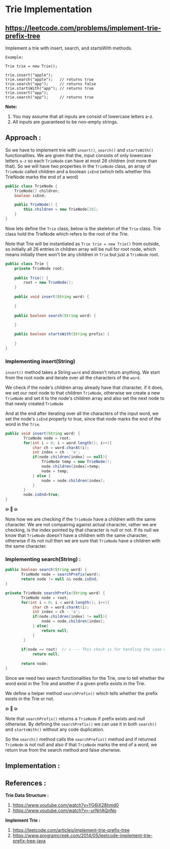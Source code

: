 # Trie Implementation
## https://leetcode.com/problems/implement-trie-prefix-tree

Implement a trie with insert, search, and startsWith methods.

```
Example:

Trie trie = new Trie();

trie.insert("apple");
trie.search("apple");   // returns true
trie.search("app");     // returns false
trie.startsWith("app"); // returns true
trie.insert("app");   
trie.search("app");     // returns true
```

**Note:**
1. You may assume that all inputs are consist of lowercase letters a-z.
2. All inputs are guaranteed to be non-empty strings.


## Approach :
So we have to implement trie with `insert()`, `search()` and `startsWith()` functionalities. We are given that the, input consists of only lowercase letters `a-z` so each `TrieNode` can have at most 26 children (not more than that). So we will have two properties in the `TrieNode` class, an array of `TrieNode` called children and a boolean `isEnd` (which tells whether this TrieNode marks the end of a word)

```java
public class TrieNode {
	TrieNode[] children;
	boolean isEnd;

	public TrieNode() {
		this.children = new TrieNode[26];
	}
}
```
Now lets define the `Trie` class, below is the skeleton of the `Trie` class. Trie class hold the TrieNode which refers to the root of the Trie.

Note that Trie will be instantiated as `Trie trie = new Trie()` from outside, so initially all 26 entries in children array will be null for root node, which means initially there won't be any children in `Trie` but just a `TrieNode` root. 

```java
public class Trie {
    private TrieNode root;
    
    public Trie() {
        root = new TrieNode();
    }
    
    public void insert(String word) {
       
    }
   
    public boolean search(String word) {
       
    }

    public boolean startsWith(String prefix) {
       
    }
}
```

### Implementing insert(String) 
`insert()` method takes a String `word` and doesn't return anything. We start from the root node and iterate over all the characters of the `word`. 

We check if the node's children array already have that character, if it does, we set our next node to that children `TrieNode`, otherwise we create a new `TrieNode` and set it to the node's children array and also set the next node to that newly created `TrieNode`

And at the end after iterating over all the characters of the input word, we set the node's `isEnd` property to true, since that node marks the end of the word in the `Trie`.


```java
public void insert(String word) {
        TrieNode node = root;
        for(int i = 0; i < word.length(); i++){
            char ch = word.charAt(i);
            int index = ch - 'a';
            if(node.children[index] == null){
                TrieNode temp = new TrieNode();
                node.children[index]=temp;
                node = temp;
            } else {
            	node = node.children[index];
            }
        }
        node.isEnd=true;
}
```

**💥 👀 💥**

Note how we are checking if the `TrieNode` have a children with the same character. We are not compairing against actual character, rather we are checking, is the index pointed by that character is null or not. If its null we know that `TrieNode` doesn't have a children with the same character, otherwise if its not null then we are sure that `TrieNode` have a children with the same character.

### Implementing search(String) :

```java
public boolean search(String word) {
       TrieNode node = searchPrefix(word);
       return node != null && node.isEnd;
}

private TrieNode searchPrefix(String word) {
       TrieNode node = root;
       for(int i = 0; i < word.length(); i++){
            char ch = word.charAt(i);
            int index = ch - 'a';
            if(node.children[index] != null){
            	node = node.children[index];
            } else{
                return null;
            }
        }
 
       if(node == root)  // < --- This check is for handling the case when the input word is empty string
            return null;
 
       return node;
}
```
Since we need two search functionalities for the Trie, one to tell whether the word exist in the Trie and another if a given prefix exists in the Trie.

We define a helper method `searchPrefix()` which tells whether the prefix exists in the Trie or not. 

**💥 👀 💥**

Note that `searchPrefix()` returns a `TrieNode` if prefix exists and null otherwise. By defining the `searchPrefix()` we can use it in both `search()` and `startsWith()` without any code duplication. 

So the `search()` method calls the `searchPrefix()` method and if returned `TrieNode` is not null and also if that `TrieNode` marks the end of a word, we return true from the search method and false oherwise.

## Implementation :


## References :
**Trie Data Structure :** 
1. https://www.youtube.com/watch?v=YG6iX28hmd0
2. https://www.youtube.com/watch?v=-urNrIAQnNo

**Implement Trie :** 
1. https://leetcode.com/articles/implement-trie-prefix-tree
2. https://www.programcreek.com/2014/05/leetcode-implement-trie-prefix-tree-java

